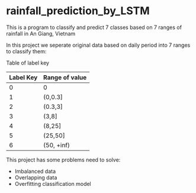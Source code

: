 # rainfall_prediction_by_LSTM
This is a program to classify and predict 7 classes based on 7 ranges of rainfall in An Giang, Vietnam

In this project we seperate original data based on daily period into 7 ranges to classify them:

Table of label key

|Label Key  | Range of value |
| ------------- | ------------- |
|0          | 0              |
|1          |(0,0.3]         |
|2          |(0.3,3]         |
|3          |(3,8]           |
|4          |(8,25]          |
|5          |(25,50]         |
|6          |(50, +inf)      |


This project has some problems need to solve:
  - Imbalanced data
  - Overlapping data
  - Overfitting classification model




